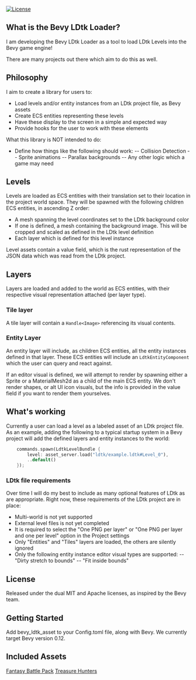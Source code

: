 
[![License](https://img.shields.io/badge/license-MIT%2FApache-blue.svg)](https://github.com/stinkytoe/bevy_ldtk_asset/tree/main#license)

## What is the Bevy LDtk Loader?

I am developing the Bevy LDtk Loader as a tool to load LDtk Levels into the Bevy game engine!

There are many projects out there which aim to do this as well. 

## Philosophy

I aim to create a library for users to:
- Load levels and/or entity instances from an LDtk project file, as Bevy assets
- Create ECS entities representing these levels
- Have these display to the screen in a simple and expected way
- Provide hooks for the user to work with these elements

What this library is NOT intended to do:
- Define how things like the following should work:
-- Collision Detection
-- Sprite animations
-- Parallax backgrounds
-- Any other logic which a game may need

## Levels

Levels are loaded as ECS entities with their translation set to their location in the project world space. They will
be spawned with the following children ECS entities, in ascending Z order:
- A mesh spanning the level coordinates set to the LDtk background color 
- If one is defined, a mesh containing the background image. This will be cropped and scaled as defined in the LDtk level definition
- Each layer which is defined for this level instance

Level assets contain a value field, which is the rust representation of the JSON data which was read from the LDtk project. 

## Layers

Layers are loaded and added to the world as ECS entities, with their respective visual representation attached (per layer type). 

### Tile layer

A tile layer will contain a `Handle<Image>` referencing its visual contents. 

### Entity Layer

An entity layer will include, as children ECS entities, all the entity instances defined in that layer. These
ECS entities will include an `LdtkEntityComponent` which the user can query and react against. 

If an editor visual is defined, we will attempt to render by spawning either a Sprite or a MaterialMesh2d as a child
of the main ECS entity. We don't render shapes, or alt UI icon visuals, but the info is provided in the value field 
if you want to render them yourselves. 

## What's working

Currently a user can load a level as a labeled asset of an LDtk project file. As an example,
adding the following to a typical startup system in a Bevy project will add the defined layers and entity instances
to the world:

```rust
    commands.spawn(LdtkLevelBundle {
        level: asset_server.load("ldtk/example.ldtk#Level_0"),
        ..default()
    });
```

### LDtk file requirements

Over time I will do my best to include as many optional features of LDtk as are appropriate. Right now, these 
requirements of the LDtk project are in place:
- Multi-world is not yet supported 
- External level files is not yet completed
- It is required to select the "One PNG per layer" or "One PNG per layer and one per level" option in the Project settings
- Only "Entities" and "Tiles" layers are loaded, the others are silently ignored
- Only the following entity instance editor visual types are supported:
-- "Dirty stretch to bounds"
-- "Fit inside bounds"

## License 

Released under the dual MIT and Apache licenses, as inspired by the Bevy team. 

## Getting Started

Add bevy_ldtk_asset to your Config.toml file, along with Bevy. We currently target Bevy version 0.12. 

## Included Assets

[Fantasy Battle Pack](https://mattwalkden.itch.io/fantasy-battle-pack)
[Treasure Hunters](https://pixelfrog-assets.itch.io/treasure-hunters)
